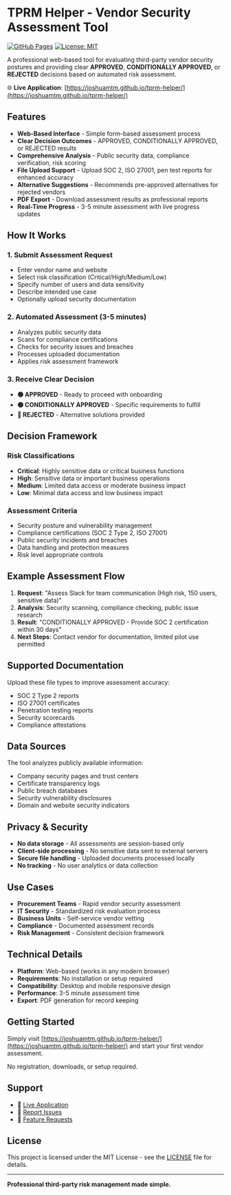 # TPRM Helper - Vendor Security Assessment Tool

[![GitHub Pages](https://img.shields.io/badge/app-live-green)](https://joshuamtm.github.io/tprm-helper/)
[![License: MIT](https://img.shields.io/badge/License-MIT-yellow.svg)](https://opensource.org/licenses/MIT)

A professional web-based tool for evaluating third-party vendor security postures and providing clear **APPROVED**, **CONDITIONALLY APPROVED**, or **REJECTED** decisions based on automated risk assessment.

🌐 **Live Application**: [https://joshuamtm.github.io/tprm-helper/](https://joshuamtm.github.io/tprm-helper/)

## Features

- **Web-Based Interface** - Simple form-based assessment process
- **Clear Decision Outcomes** - APPROVED, CONDITIONALLY APPROVED, or REJECTED results
- **Comprehensive Analysis** - Public security data, compliance verification, risk scoring
- **File Upload Support** - Upload SOC 2, ISO 27001, pen test reports for enhanced accuracy
- **Alternative Suggestions** - Recommends pre-approved alternatives for rejected vendors
- **PDF Export** - Download assessment results as professional reports
- **Real-Time Progress** - 3-5 minute assessment with live progress updates

## How It Works

### 1. Submit Assessment Request
- Enter vendor name and website
- Select risk classification (Critical/High/Medium/Low)
- Specify number of users and data sensitivity
- Describe intended use case
- Optionally upload security documentation

### 2. Automated Assessment (3-5 minutes)
- Analyzes public security data
- Scans for compliance certifications
- Checks for security issues and breaches
- Processes uploaded documentation
- Applies risk assessment framework

### 3. Receive Clear Decision
- **🟢 APPROVED** - Ready to proceed with onboarding
- **🟡 CONDITIONALLY APPROVED** - Specific requirements to fulfill
- **🔴 REJECTED** - Alternative solutions provided

## Decision Framework

### Risk Classifications
- **Critical**: Highly sensitive data or critical business functions
- **High**: Sensitive data or important business operations
- **Medium**: Limited data access or moderate business impact
- **Low**: Minimal data access and low business impact

### Assessment Criteria
- Security posture and vulnerability management
- Compliance certifications (SOC 2 Type 2, ISO 27001)
- Public security incidents and breaches
- Data handling and protection measures
- Risk level appropriate controls

## Example Assessment Flow

1. **Request**: "Assess Slack for team communication (High risk, 150 users, sensitive data)"
2. **Analysis**: Security scanning, compliance checking, public issue research
3. **Result**: "CONDITIONALLY APPROVED - Provide SOC 2 certification within 30 days"
4. **Next Steps**: Contact vendor for documentation, limited pilot use permitted

## Supported Documentation

Upload these file types to improve assessment accuracy:
- SOC 2 Type 2 reports
- ISO 27001 certificates
- Penetration testing reports
- Security scorecards
- Compliance attestations

## Data Sources

The tool analyzes publicly available information:
- Company security pages and trust centers
- Certificate transparency logs
- Public breach databases
- Security vulnerability disclosures
- Domain and website security indicators

## Privacy & Security

- **No data storage** - All assessments are session-based only
- **Client-side processing** - No sensitive data sent to external servers
- **Secure file handling** - Uploaded documents processed locally
- **No tracking** - No user analytics or data collection

## Use Cases

- **Procurement Teams** - Rapid vendor security assessment
- **IT Security** - Standardized risk evaluation process
- **Business Units** - Self-service vendor vetting
- **Compliance** - Documented assessment records
- **Risk Management** - Consistent decision framework

## Technical Details

- **Platform**: Web-based (works in any modern browser)
- **Requirements**: No installation or setup required
- **Compatibility**: Desktop and mobile responsive design
- **Performance**: 3-5 minute assessment time
- **Export**: PDF generation for record keeping

## Getting Started

Simply visit [https://joshuamtm.github.io/tprm-helper/](https://joshuamtm.github.io/tprm-helper/) and start your first vendor assessment.

No registration, downloads, or setup required.

## Support

- 📖 [Live Application](https://joshuamtm.github.io/tprm-helper/)
- 🐛 [Report Issues](https://github.com/joshuamtm/tprm-helper/issues)
- 💬 [Feature Requests](https://github.com/joshuamtm/tprm-helper/discussions)

## License

This project is licensed under the MIT License - see the [LICENSE](LICENSE) file for details.

---

**Professional third-party risk management made simple.**